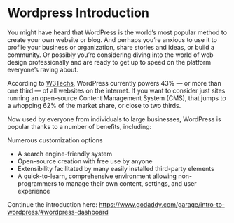 # Wordpress Introduction

You might have heard that WordPress is the world’s most popular method to create your own website or blog. And perhaps you’re anxious to use it to profile your business or organization, share stories and ideas, or build a community. Or possibly you’re considering diving into the world of web design professionally and are ready to get up to speed on the platform everyone’s raving about.

According to [W3Techs](https://w3techs.com/technologies/details/cm-wordpress), WordPress currently powers 43% — or more than one third — of all websites on the internet. If you want to consider just sites running an open-source Content Management System (CMS), that jumps to a whopping 62% of the market share, or close to two thirds.

Now used by everyone from individuals to large businesses, WordPress is popular thanks to a number of benefits, including:

Numerous customization options

- A search engine-friendly system
- Open-source creation with free use by anyone
- Extensibility facilitated by many easily installed third-party elements
- A quick-to-learn, comprehensive environment allowing non-programmers to manage their own content, settings, and user experience

Continue the introduction here: <https://www.godaddy.com/garage/intro-to-wordpress/#wordpress-dashboard>
